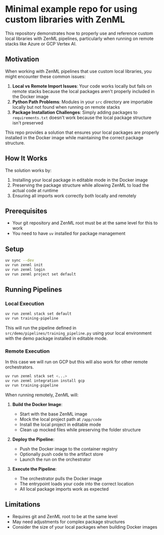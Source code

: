 # Minimal example repo for using custom libraries with ZenML

This repository demonstrates how to properly use and reference custom local libraries with ZenML pipelines, particularly when running on remote stacks like Azure or GCP Vertex AI.

## Motivation

When working with ZenML pipelines that use custom local libraries, you might encounter these common issues:

1. **Local vs Remote Import Issues**: Your code works locally but fails on remote stacks because the local packages aren't properly included in the Docker image
2. **Python Path Problems**: Modules in your `src` directory are importable locally but not found when running on remote stacks
3. **Package Installation Challenges**: Simply adding packages to `requirements.txt` doesn't work because the local package structure isn't preserved

This repo provides a solution that ensures your local packages are properly installed in the Docker image while maintaining the correct package structure.

## How It Works

The solution works by:
1. Installing your local package in editable mode in the Docker image
2. Preserving the package structure while allowing ZenML to load the actual code at runtime
3. Ensuring all imports work correctly both locally and remotely

## Prerequisites

- Your git repository and ZenML root must be at the same level for this to work
- You need to have `uv` installed for package management

## Setup
```sh
uv sync --dev
uv run zenml init
uv run zenml login
uv run zenml project set default
```

## Running Pipelines

### Local Execution
```sh
uv run zenml stack set default
uv run training-pipeline
```

This will run the pipeline defined in `src/demo/pipelines/training_pipeline.py` using your local environment with the demo package installed in editable mode.

### Remote Execution

In this case we will run on GCP but this will also work for other remote orchestrators.

```sh
uv run zenml stack set <...> 
uv run zenml integration install gcp
uv run training-pipeline
```

When running remotely, ZenML will:

1. **Build the Docker Image**:
   - Start with the base ZenML image
   - Mock the local project path at `/app/code`
   - Install the local project in editable mode
   - Clean up mocked files while preserving the folder structure

2. **Deploy the Pipeline**:
   - Push the Docker image to the container registry
   - Optionally push code to the artifact store
   - Launch the run on the orchestrator

3. **Execute the Pipeline**:
   - The orchestrator pulls the Docker image
   - The entrypoint loads your code into the correct location
   - All local package imports work as expected

## Limitations

- Requires git and ZenML root to be at the same level
- May need adjustments for complex package structures
- Consider the size of your local packages when building Docker images
